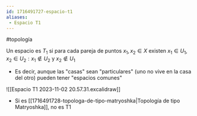```yaml
---
id: 1716491727-espacio-t1
aliases:
 - Espacio T1
---
```


#topología 

Un espacio es $T_1$ si para cada pareja de puntos $x_1, x_2 \in X$ existen $x_1 \in U_1,x_2 \in U_2: x_1 \notin U_2$ y $x_2 \notin U_1$

- Es decir, aunque las "casas" sean "particulares" (uno no vive en la casa del otro) pueden tener "espacios comunes"

![[Espacio T1 2023-11-02 20.57.31.excalidraw]]

- Si es [[1716491728-topologa-de-tipo-matryoshka|Topología de tipo Matryoshka]], no es T1